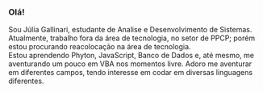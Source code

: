 ### Olá!

<!--
**JuliaGallinari/JuliaGallinari** is a ✨ _special_ ✨ repository because its `README.md` (this file) appears on your GitHub profile.

Here are some ideas to get you started:

- 🔭 I’m currently working on ...
- 🌱 I’m currently learning ...
- 👯 I’m looking to collaborate on ...
- 🤔 I’m looking for help with ...
- 💬 Ask me about ...
- 📫 How to reach me: ...
- 😄 Pronouns: ...
- ⚡ Fun fact: ...
-->
Sou Júlia Gallinari, estudante de Analise e Desenvolvimento de Sistemas. Atualmente, trabalho fora da área de tecnologia, no setor de PPCP; porém estou procurando reacolocação na área de tecnologia. <br>
Estou aprendendo Phyton, JavaScript, Banco de Dados e, até mesmo, me aventurando um pouco em VBA nos momentos livre. Adoro me aventurar em diferentes campos, tendo interesse em codar em diversas linguagens diferentes. <br>

